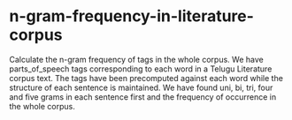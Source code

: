 # n-gram-frequency-in-literature-corpus
Calculate the n-gram frequency of tags in the whole corpus.
We have parts_of_speech tags corresponding to each word in a Telugu Literature corpus text.
The tags have been precomputed against each word while the structure of each sentence is maintained.
We have found uni, bi, tri, four and five grams in each sentence first and the frequency of occurrence in the whole corpus.
